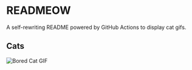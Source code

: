 # READMEOW

A self-rewriting README powered by GitHub Actions to display cat gifs.

## Cats

![Bored Cat GIF](https://media2.giphy.com/media/v1.Y2lkPTlhY2QwMmRhd3F3aHU1bzk1b2dvcHg4aWJuOTdpdXhzeGIzdXg1N2h2ZzM2dmgyZCZlcD12MV9naWZzX3NlYXJjaCZjdD1n/mlvseq9yvZhba/200.gif)
